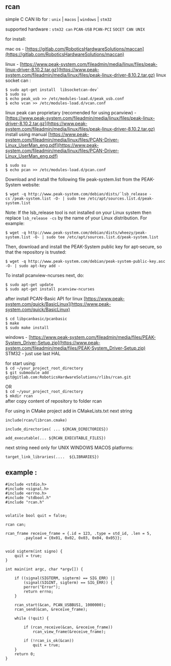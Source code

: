 ## rcan

simple C CAN lib for : `unix` | `macos` | `windows` | `stm32`

supported hardware : `stm32 can`  `PCAN-USB` `PCAN-PCI` `SOCET CAN UNIX`

for install:

mac os - [https://gitlab.com/RoboticsHardwareSolutions/maccan](https://gitlab.com/RoboticsHardwareSolutions/maccan)
  
linux - [https://www.peak-system.com/fileadmin/media/linux/files/peak-linux-driver-8.10.2.tar.gz](https://www.peak-system.com/fileadmin/media/linux/files/peak-linux-driver-8.10.2.tar.gz)
linux socket can :
```
$ sudo apt-get install  libsocketcan-dev`
$ sudo su 
$ echo peak_usb >> /etc/modules-load.d/peak_usb.conf
$ echo vcan >> /etc/modules-load.d/vcan.conf
```


linux peak can proprietary (recomended for using pcanview) - [https://www.peak-system.com/fileadmin/media/linux/files/peak-linux-driver-8.10.2.tar.gz](https://www.peak-system.com/fileadmin/media/linux/files/peak-linux-driver-8.10.2.tar.gz)
install using manual [https://www.peak-system.com/fileadmin/media/linux/files/PCAN-Driver-Linux_UserMan_eng.pdf](https://www.peak-system.com/fileadmin/media/linux/files/PCAN-Driver-Linux_UserMan_eng.pdf)
```
$ sudo su
$ echo pcan >> /etc/modules-load.d/pcan.conf
```
Download and install the following file peak-system.list from the PEAK-System website:
```
$ wget -q http://www.peak-system.com/debian/dists/`lsb_release -cs`/peak-system.list -O- | sudo tee /etc/apt/sources.list.d/peak-system.list
```
Note: If the lsb_release tool is not installed on your Linux system then replace `lsb_release -cs` by the name of your Linux distribution. For example:
```
$ wget -q http://www.peak-system.com/debian/dists/wheezy/peak-system.list -O- | sudo tee /etc/apt/sources.list.d/peak-system.list
```
Then, download and install the PEAK-System public key for apt-secure, so that the repository is trusted:
```
$ wget -q http://www.peak-system.com/debian/peak-system-public-key.asc -O- | sudo apt-key add -
```
To install pcanview-ncurses next, do:
```
$ sudo apt-get update
$ sudo apt-get install pcanview-ncurses
```
after install PCAN-Basic API for linux [https://www.peak-system.com/quick/BasicLinux](https://www.peak-system.com/quick/BasicLinux)
```
$ cd libpcanbasic/pcanbasic
$ make 
$ sudo make install 
```
windows - [https://www.peak-system.com/fileadmin/media/files/PEAK-System_Driver-Setup.zip](https://www.peak-system.com/fileadmin/media/files/PEAK-System_Driver-Setup.zip)   
STM32 - just use last HAL   
 
for start using:  
`$ cd ~/your_project_root_directory`    
`$ git submodule add git@gitlab.com:RoboticsHardwareSolutions/rlibs/rcan.git`   
 
OR   
`$ cd ~/your_project_root_directory`  
`$ mkdir rcan`  
after copy content of repository to folder rcan   


For using in CMake project add in CMakeLists.txt next string 
```
include(rcan/librcan.cmake)

include_directories( ... ${RCAN_DIRECTORIES})

add_executable(... ${RCAN_EXECUTABLE_FILES})
```
next string need only for UNIX WINDOWS MACOS platforms:
```
target_link_libraries(....  ${LIBRARIES}) 
```


## example :
 
```
#include <stdio.h>
#include <signal.h>
#include <errno.h>
#include "stdbool.h"
#include "rcan.h"


volatile bool quit = false;

rcan can;

rcan_frame receive_frame = {.id = 123, .type = std_id, .len = 5,
        .payload = {0x01, 0x02, 0x03, 0x04, 0x05}};


void sigterm(int signo) {
    quit = true;
}

int main(int argc, char *argv[]) {

    if ((signal(SIGTERM, sigterm) == SIG_ERR) ||
        (signal(SIGINT, sigterm) == SIG_ERR)) {
        perror("Error");
        return errno;
    }

    rcan_start(&can, PCAN_USBBUS1, 1000000);
    rcan_send(&can, &receive_frame);

    while (!quit) {

        if (rcan_receive(&can, &receive_frame))
            rcan_view_frame(&receive_frame);

        if (!rcan_is_ok(&can))
            quit = true;
    }
    return 0;
}
```

